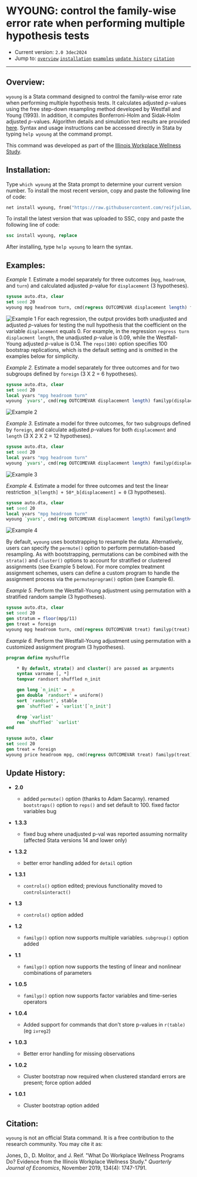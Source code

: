 # WYOUNG: control the family-wise error rate when performing multiple hypothesis tests

- Current version: `2.0 3dec2024`
- Jump to: [`overview`](#overview) [`installation`](#installation) [`examples`](#examples) [`update history`](#update-history) [`citation`](#citation) 

-----------

## Overview: 

`wyoung` is a Stata command designed to control the family-wise error rate when performing multiple hypothesis tests. It calculates adjusted *p*-values using the free step-down resampling method developed by Westfall and Young (1993). In addition, it computes Bonferroni-Holm and Sidak-Holm adjusted *p*-values. Algorithm details and simulation test results are provided [here](/documentation/wyoung.pdf). Syntax and usage instructions can be accessed directly in Stata by typing `help wyoung` at the command prompt.


This command was developed as part of the [Illinois Workplace Wellness Study](https://www.nber.org/workplacewellness/).

## Installation:

Type `which wyoung` at the Stata prompt to determine your current version number. To install the most recent version, copy and paste the following line of code:

```stata
net install wyoung, from("https://raw.githubusercontent.com/reifjulian/wyoung/master") replace
```

To install the latest version that was uploaded to SSC, copy and paste the following line of code:
```stata
ssc install wyoung, replace
```

After installing, type `help wyoung` to learn the syntax.

## Examples:

*Example 1.* Estimate a model separately for three outcomes (`mpg`, `headroom`, and `turn`) and calculated adjusted *p*-value for `displacement` (3 hypotheses).
```stata
sysuse auto.dta, clear
set seed 20
wyoung mpg headroom turn, cmd(regress OUTCOMEVAR displacement length) familyp(displacement) reps(100)
```
![Example 1](images/example1.PNG)
For each regression, the output provides both unadjusted and adjusted *p*-values for testing the null hypothesis that the coefficient on the variable `displacement` equals 0. For example, in the regression `regress turn displacment length`, the unadjusted *p*-value is 0.09, while the Westfall-Young adjusted *p*-value is 0.14. The `reps(100)` option specifies 100 bootstrap replications, which is the default setting and is omitted in the examples below for simplicity.

*Example 2.* Estimate a model separately for three outcomes and for two subgroups defined by `foreign` (3 X 2 = 6 hypotheses).
```stata
sysuse auto.dta, clear
set seed 20
local yvars "mpg headroom turn"
wyoung `yvars', cmd(reg OUTCOMEVAR displacement length) familyp(displacement) subgroup(foreign)
```
![Example 2](images/example_subgroup.PNG)

*Example 3.* Estimate a model for three outcomes, for two subgroups defined by `foreign`, and calculate adjusted *p*-values for both `displacement` and `length` (3 X 2 X 2 = 12 hypotheses).
```stata
sysuse auto.dta, clear
set seed 20
local yvars "mpg headroom turn"
wyoung `yvars', cmd(reg OUTCOMEVAR displacement length) familyp(displacement length) subgroup(foreign)
```
![Example 3](images/example_subgroup_manytreat.PNG)

*Example 4.* Estimate a model for three outcomes and test the linear restriction `_b[length] + 50*_b[displacement] = 0` (3 hypotheses).

```stata
sysuse auto.dta, clear
set seed 20
local yvars "mpg headroom turn"
wyoung `yvars', cmd(reg OUTCOMEVAR displacement length) familyp(length+50*displacement) familypexp
```
![Example 4](images/example_lincom.PNG)

By default, `wyoung` uses bootstrapping to resample the data. Alternatively, users can specify the `permute()` option to perform permutation-based resampling. As with bootstrapping, permutations can be combined with the `strata()` and `cluster()` options to account for stratified or clustered assignments (see Example 5 below). For more complex treatment assignment schemes, users can define a custom program to handle the assignment process via the `permuteprogram()` option (see Example 6).

*Example 5.* Perform the Westfall-Young adjustment using permutation with a stratified random sample (3 hypotheses).

```stata
sysuse auto.dta, clear
set seed 20
gen stratum = floor(mpg/11)
gen treat = foreign
wyoung mpg headroom turn, cmd(regress OUTCOMEVAR treat) familyp(treat) permute(treat) strata(stratum)
```

*Example 6.* Perform the Westfall-Young adjustment using permutation with a customized assignment program (3 hypotheses).

```stata
program define myshuffle

	* By default, strata() and cluster() are passed as arguments
	syntax varname [, *]
	tempvar randsort shuffled n_init

	gen long `n_init' = _n
	gen double `randsort' = uniform()
	sort `randsort', stable
	gen `shuffled' = `varlist'[`n_init']

	drop `varlist'
	ren `shuffled' `varlist'
end

sysuse auto, clear
set seed 20 
gen treat = foreign
wyoung price headroom mpg, cmd(regress OUTCOMEVAR treat) familyp(treat) permute(treat) permuteprogram(myshuffle)
```

## Update History:
* **2.0**
  - added `permute()` option (thanks to Adam Sacarny). renamed `bootstraps()` option to `reps()` and set default to 100. fixed factor variables bug

* **1.3.3**
  - fixed bug where unadjusted p-val was reported assuming normality (affected Stata versions 14 and lower only)
  
* **1.3.2**
  - better error handling added for `detail` option

* **1.3.1**
  - `controls()` option edited; previous functionality moved to `controlsinteract()`

* **1.3**
  - `controls()` option added

* **1.2**
  - `familyp()` option now supports multiple variables. `subgroup()` option added

* **1.1**
  - `familyp()` option now supports the testing of linear and nonlinear combinations of parameters

* **1.0.5**
  - `familyp()` option now supports factor variables and time-series operators

* **1.0.4**
  - Added support for commands that don't store p-values in `r(table)` (eg `ivreg2`)

* **1.0.3**
  - Better error handling for missing observations
  
* **1.0.2**
  - Cluster bootstrap now required when clustered standard errors are present; force option added

* **1.0.1**
  - Cluster bootstrap option added

## Citation: 

`wyoung` is not an official Stata command. It is a free contribution to the research community. You may cite it as:

Jones, D., D. Molitor, and J. Reif. "What Do Workplace Wellness Programs Do? Evidence from the Illinois Workplace Wellness Study." *Quarterly Journal of Economics*, November 2019, 134(4): 1747-1791.

